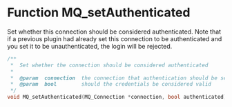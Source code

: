 # Function MQ_setAuthenticated

Set whether this connection should be considered authenticated. Note that 
if a previous plugin had already set this connection to be authenticated 
and you set it to be unauthenticated, the login will be rejected.

````c
/**
 *  Set whether the connection should be considered authenticated
 *
 *  @param  connection  the connection that authentication should be set for
 *  @param  bool        should the credentials be considered valid
 */
void MQ_setAuthenticated(MQ_Connection *connection, bool authenticated);
````

